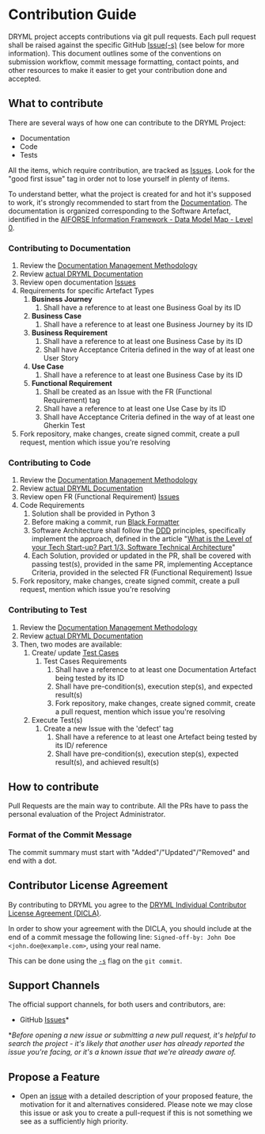 # Contribution Guide

DRYML project accepts contributions via git pull requests. Each pull request shall be raised against the specific GitHub [Issue(-s)](https://github.com/dryml/dryml/issues) (see below for more information).
This document outlines some of the conventions on submission workflow, commit message formatting, contact points, and other resources to make it easier to get your contribution done and accepted.



## What to contribute

There are several ways of how one can contribute to the DRYML Project:

* Documentation
* Code
* Tests



All the items, which require contribution, are tracked as [Issues](https://github.com/dryml/dryml/issues). Look for the "good first issue" tag in order not to lose yourself in plenty of items.

To understand better, what the project is created for and hot it's supposed to work, it's strongly recommended to start from the [Documentation](./DOCUMENTATION). The documentation is organized corresponding to the Software Artefact, identified in the [AIFORSE Information Framework - Data Model Map - Level 0](https://medium.com/ai-for-software-engineering/software-engineering-artifacts-lets-agree-on-terminology-4f009b351361).



### Contributing to Documentation

1. Review the [Documentation Management Methodology](https://medium.com/ai-for-software-engineering/software-engineering-artifacts-lets-agree-on-terminology-4f009b351361)
2. Review [actual DRYML Documentation](./DOCUMENTATION)
3. Review open documentation [Issues](https://github.com/dryml/dryml/issues)
4. Requirements for specific Artefact Types
   1. **Business Journey**
      1. Shall have a reference to at least one Business Goal by its ID
   2. **Business Case**
      1. Shall have a reference to at least one Business Journey by its ID
   3. **Business Requirement**
      1. Shall have a reference to at least one Business Case by its ID
      2. Shall have Acceptance Criteria defined in the way of at least one User Story
   4. **Use Case**
      1. Shall have a reference to at least one Business Case by its ID
   5. **Functional Requirement**
      1. Shall be created as an Issue with the FR (Functional Requirement) tag
      2. Shall have a reference to at least one Use Case by its ID
      3. Shall have Acceptance Criteria defined in the way of at least one Gherkin Test
5. Fork repository, make changes, create signed commit, create a pull request, mention which issue you're resolving



### Contributing to Code

1. Review the [Documentation Management Methodology](https://medium.com/ai-for-software-engineering/software-engineering-artifacts-lets-agree-on-terminology-4f009b351361)
2. Review [actual DRYML Documentation](./DOCUMENTATION)
3. Review open FR (Functional Requirement) [Issues](https://github.com/dryml/dryml/issues)
4. Code Requirements
   1. Solution shall be provided in Python 3
   2. Before making a commit, run [Black Formatter](https://black.readthedocs.io/en/stable/)
   3. Software Architecture shall follow the [DDD](https://en.wikipedia.org/wiki/Domain-driven_design) principles, specifically implement the approach, defined in the article "[What is the Level of your Tech Start-up? Part 1/3. Software Technical Architecture](https://medium.com/ai-for-software-engineering/what-is-the-level-of-your-tech-start-up-part-1-3-software-architecture-df24d4db1b19)"
   4. Each Solution, provided or updated in the PR, shall be covered with passing test(s), provided in the same PR, implementing Acceptance Criteria, provided in the selected FR (Functional Requirement) Issue
5. Fork repository, make changes, create signed commit, create a pull request, mention which issue you're resolving



### Contributing to Test

1. Review the [Documentation Management Methodology](https://medium.com/ai-for-software-engineering/software-engineering-artifacts-lets-agree-on-terminology-4f009b351361)
2. Review [actual DRYML Documentation](./DOCUMENTATION)
3. Then, two modes are available:
   1. Create/ update [Test Cases](./TEST%20CASES)
      1. Test Cases Requirements
         1. Shall have a reference to at least one Documentation Artefact being tested by its ID
         2. Shall have pre-condition(s), execution step(s), and expected result(s)
         3. Fork repository, make changes, create signed commit, create a pull request, mention which issue you're resolving
   2. Execute Test(s)
      1. Create a new Issue with the 'defect' tag
         1. Shall have a reference to at least one Artefact being tested by its ID/ reference
         2. Shall have pre-condition(s), execution step(s), expected result(s), and achieved result(s)



## How to contribute

Pull Requests are the main way to contribute.
All the PRs have to pass the personal evaluation of the Project Administrator.

### Format of the Commit Message

The commit summary must start with "Added"/"Updated"/"Removed" and end with a dot.



## Contributor License Agreement

By contributing to DRYML you agree to the [DRYML Individual Contributor License Agreement (DICLA)](DRYML%20Individual%20Contributor%20License%20Agreement.md). 

In order to show your agreement with the DICLA, you should include at the end of a commit message
the following line: `Signed-off-by: John Doe <john.doe@example.com>`, using your real name.

This can be done using the [`-s`](https://git-scm.com/docs/git-commit) flag on the `git commit`.



## Support Channels

The official support channels, for both users and contributors, are:

- GitHub [Issues](https://github.com/dryml/dryml/issues)*

**Before opening a new issue or submitting a new pull request, it's helpful to search the project - it's likely that another user has already reported the issue you're facing, or it's a known issue that we're already aware of.*



## Propose a Feature

* Open an [issue](https://github.com/dryml/dryml/issues) with a detailed description of your proposed feature, the motivation for it and alternatives considered. Please note we may close this issue or ask you to create a pull-request if this is not something we see as a sufficiently high priority.